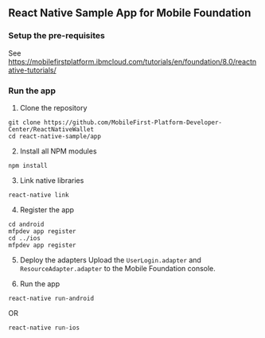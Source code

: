 ## React Native Sample App for Mobile Foundation 

### Setup the pre-requisites 
See https://mobilefirstplatform.ibmcloud.com/tutorials/en/foundation/8.0/reactnative-tutorials/ 


### Run the app 

1. Clone the repository 

```
git clone https://github.com/MobileFirst-Platform-Developer-Center/ReactNativeWallet
cd react-native-sample/app
```

2. Install all NPM modules 

```
npm install
```

3. Link native libraries 

```
react-native link 
```

4. Register the app 
```
cd android
mfpdev app register
cd ../ios
mfpdev app register
```

5. Deploy the adapters
Upload the `UserLogin.adapter` and `ResourceAdapter.adapter` to the Mobile Foundation console. 

6. Run the app

```
react-native run-android
``` 
OR
```
react-native run-ios
```

